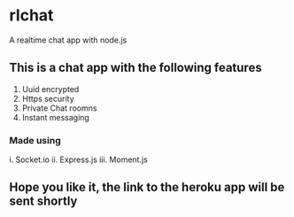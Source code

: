 # rlchat
A realtime chat app with node.js 
## This is a chat app with the following features
1. Uuid encrypted
2. Https security
3. Private Chat roomns
4. Instant messaging
### Made using 
i. Socket.io
ii. Express.js
iii. Moment.js
## Hope you like it, the link to the heroku app will be sent shortly

